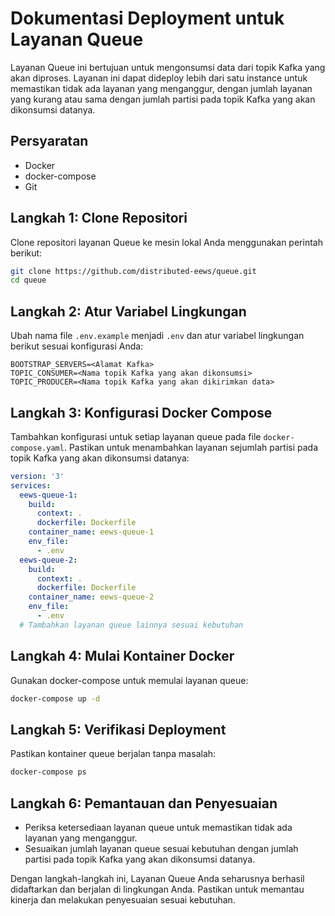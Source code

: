 # Dokumentasi Deployment untuk Layanan Queue

Layanan Queue ini bertujuan untuk mengonsumsi data dari topik Kafka yang akan diproses. Layanan ini dapat dideploy lebih dari satu instance untuk memastikan tidak ada layanan yang menganggur, dengan jumlah layanan yang kurang atau sama dengan jumlah partisi pada topik Kafka yang akan dikonsumsi datanya.

## Persyaratan

- Docker
- docker-compose
- Git

## Langkah 1: Clone Repositori

Clone repositori layanan Queue ke mesin lokal Anda menggunakan perintah berikut:

```bash
git clone https://github.com/distributed-eews/queue.git
cd queue
```

## Langkah 2: Atur Variabel Lingkungan

Ubah nama file `.env.example` menjadi `.env` dan atur variabel lingkungan berikut sesuai konfigurasi Anda:

```plaintext
BOOTSTRAP_SERVERS=<Alamat Kafka>
TOPIC_CONSUMER=<Nama topik Kafka yang akan dikonsumsi>
TOPIC_PRODUCER=<Nama topik Kafka yang akan dikirimkan data>
```

## Langkah 3: Konfigurasi Docker Compose

Tambahkan konfigurasi untuk setiap layanan queue pada file `docker-compose.yaml`. Pastikan untuk menambahkan layanan sejumlah partisi pada topik Kafka yang akan dikonsumsi datanya:

```yaml
version: '3'
services:
  eews-queue-1:
    build:
      context: .
      dockerfile: Dockerfile
    container_name: eews-queue-1
    env_file:
      - .env
  eews-queue-2:
    build:
      context: .
      dockerfile: Dockerfile
    container_name: eews-queue-2
    env_file:
      - .env
  # Tambahkan layanan queue lainnya sesuai kebutuhan
```

## Langkah 4: Mulai Kontainer Docker

Gunakan docker-compose untuk memulai layanan queue:

```bash
docker-compose up -d
```

## Langkah 5: Verifikasi Deployment

Pastikan kontainer queue berjalan tanpa masalah:

```bash
docker-compose ps
```

## Langkah 6: Pemantauan dan Penyesuaian

- Periksa ketersediaan layanan queue untuk memastikan tidak ada layanan yang menganggur.
- Sesuaikan jumlah layanan queue sesuai kebutuhan dengan jumlah partisi pada topik Kafka yang akan dikonsumsi datanya.

Dengan langkah-langkah ini, Layanan Queue Anda seharusnya berhasil didaftarkan dan berjalan di lingkungan Anda. Pastikan untuk memantau kinerja dan melakukan penyesuaian sesuai kebutuhan.

